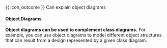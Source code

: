 <span id="prereqs"></span>

<span id="outcomes">{{ icon_outcome }} Can explain object diagrams</span>

<div id="title">

#### Object Diagrams

</div>

<div id="body">

<panel type="seamless" src="../../../../book/uml/objectDiagrams/introduction/unit-inElsewhere-asFlat.md#main" boilerplate header="{{ icon_prereq }} UML → Object Diagrams → Introduction" alt="{{ icon_prereq }} Object Diagrams"/>

**Object diagrams can be used to complement class diagrams.** For example, you can use object diagrams to model different object structures that can result from a design represented by a given class diagram.

<panel type="seamless" src="../../../../book/uml/objectDiagrams/objects/unit-inElsewhere-asFlat.md#main" boilerplate header="{{ icon_prereq }} UML → Object Diagrams → Objects" alt="{{ icon_prereq }} OD/Objects"/>
<panel type="seamless" src="../../../../book/uml/objectDiagrams/associations/unit-inElsewhere-asFlat.md#main" boilerplate header="{{ icon_prereq }} UML → Object Diagrams → Associations" alt="{{ icon_prereq }} OD/Associations"/>

</div>

<div id="extras">
</div>